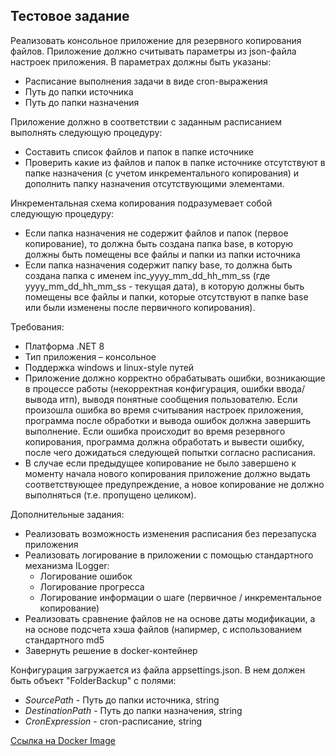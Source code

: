 ## Тестовое задание
Реализовать консольное приложение для резервного копирования файлов.
Приложение должно считывать параметры из json-файла настроек
приложения.
В параметрах должны быть указаны:
- Расписание выполнения задачи в виде cron-выражения
- Путь до папки источника
- Путь до папки назначения

Приложение должно в соответствии с заданным расписанием выполнять следующую процедуру:
- Составить список файлов и папок в папке источнике
- Проверить какие из файлов и папок в папке источнике отсутствуют в
папке назначения (с учетом инкрементального копирования) и
дополнить папку назначения отсутствующими элементами.

Инкрементальная схема копирования подразумевает собой следующую
процедуру:
- Если папка назначения не содержит файлов и папок (первое
копирование), то должна быть создана папка base, в которую должны
быть помещены все файлы и папки из папки источника
- Если папка назначения содержит папку base, то должна быть создана
папка с именем inc_yyyy_mm_dd_hh_mm_ss (где
yyyy_mm_dd_hh_mm_ss - текущая дата), в которую должны быть
помещены все файлы и папки, которые отсутствуют в папке base или
были изменены после первичного копирования).

Требования:
- Платформа .NET 8
- Тип приложения – консольное
- Поддержка windows и linux-style путей
- Приложение должно корректно обрабатывать ошибки, возникающие в
процессе работы (некорректная конфигурация, ошибки ввода/вывода
итп), выводя понятные сообщения пользователю. Если произошла
ошибка во время считывания настроек приложения, программа после
обработки и вывода ошибок должна завершить выполнение. Если
ошибка происходит во время резервного копирования, программа
должна обработать и вывести ошибку, после чего дожидаться
следующей попытки согласно расписания.
- В случае если предыдущее копирование не было завершено к моменту
начала нового копирования приложение должно выдать
соответствующее предупреждение, а новое копирование не должно
выполняться (т.е. пропущено целиком).

Дополнительные задания:

- Реализовать возможность изменения расписания без перезапуска
приложения
- Реализовать логирование в приложении с помощью стандартного механизма
ILogger: 
  - Логирование ошибок
  - Логирование прогресса
  - Логирование информации о шаге (первичное / инкрементальное копирование)
 - Реализовать сравнение файлов не на основе даты модификации, а на
основе подсчета хэша файлов (напирмер, с использованием
стандартного md5
 - Завернуть решение в docker-контейнер

Конфигурация загружается из файла appsettings.json.
В нем должен быть объект "FolderBackup" с полями:

* *SourcePath* - Путь до папки источника, string
* *DestinationPath* - Путь до папки назначения, string
* *CronExpression* - cron-расписание, string

[Ссылка на Docker Image](https://hub.docker.com/r/okejotm/folder-backup-test)